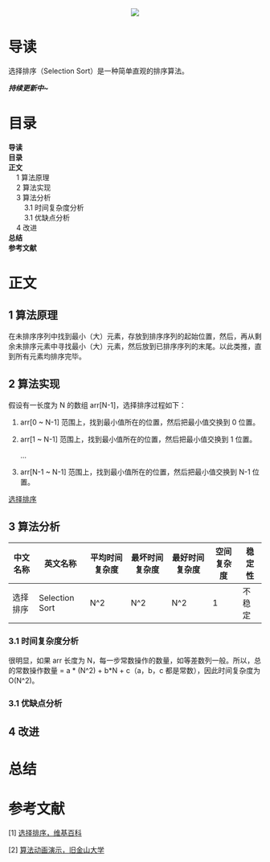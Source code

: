 <div align="center"><img src="https://gitee.com/struggle3014/picBed/raw/master/name_code.png"></div>

# 导读

选择排序（Selection Sort）是一种简单直观的排序算法。

***持续更新中~***



# 目录

<nav>
<a href='#导读' style='text-decoration:none;font-weight:bolder'>导读</a><br/>
<a href='#目录' style='text-decoration:none;font-weight:bolder'>目录</a><br/>
<a href='#正文' style='text-decoration:none;font-weight:bolder'>正文</a><br/>
&nbsp;&nbsp;&nbsp;&nbsp;<a href='#1 算法原理' style='text-decoration:none;${border-style}'>1 算法原理</a><br/>
&nbsp;&nbsp;&nbsp;&nbsp;<a href='#2 算法实现' style='text-decoration:none;${border-style}'>2 算法实现</a><br/>
&nbsp;&nbsp;&nbsp;&nbsp;<a href='#3 算法分析' style='text-decoration:none;${border-style}'>3 算法分析</a><br/>
&nbsp;&nbsp;&nbsp;&nbsp;&nbsp;&nbsp;&nbsp;&nbsp;<a href='#3.1 时间复杂度分析' style='text-decoration:none;${border-style}'>3.1 时间复杂度分析</a><br/>
&nbsp;&nbsp;&nbsp;&nbsp;&nbsp;&nbsp;&nbsp;&nbsp;<a href='#3.1 优缺点分析' style='text-decoration:none;${border-style}'>3.1 优缺点分析</a><br/>
&nbsp;&nbsp;&nbsp;&nbsp;<a href='#4 改进' style='text-decoration:none;${border-style}'>4 改进</a><br/>
<a href='#总结' style='text-decoration:none;font-weight:bolder'>总结</a><br/>
<a href='#参考文献' style='text-decoration:none;font-weight:bolder'>参考文献</a><br/>
</nav>



# 正文

## 1 算法原理

在未排序序列中找到最小（大）元素，存放到排序序列的起始位置，然后，再从剩余未排序元素中寻找最小（大）元素，然后放到已排序序列的末尾。以此类推，直到所有元素均排序完毕。



## 2 算法实现

假设有一长度为 N 的数组 arr[N-1]，选择排序过程如下：

1. arr[0 ~ N-1] 范围上，找到最小值所在的位置，然后把最小值交换到 0 位置。

2. arr[1 ~ N-1] 范围上，找到最小值所在的位置，然后把最小值交换到 1 位置。

   ...

3. arr[N-1 ~ N-1] 范围上，找到最小值所在的位置，然后把最小值交换到 N-1 位置。

[选择排序](../../../../projects/alogorithm-basic/src/main/java/com/xiumei/alogrithm/sort/Code01_SelectionSort.java)

## 3 算法分析

| 中文名称 | 英文名称        | 平均时间复杂度 | 最坏时间复杂度 | 最好时间复杂度 | 空间复杂度 | 稳定性 |
| -------- | --------------- | -------------- | -------------- | -------------- | ---------- | ------ |
| 选择排序 | Selection  Sort | N^2            | N^2            | N^2            | 1          | 不稳定 |

### 3.1 时间复杂度分析

很明显，如果 arr 长度为 N，每一步常数操作的数量，如等差数列一般。所以，总的常数操作数量 = a * (N^2) + b*N + c（a，b，c 都是常数），因此时间复杂度为 O(N^2)。

### 3.1 优缺点分析



## 4 改进



# 总结





# 参考文献

[1] [选择排序，维基百科](https://zh.wikipedia.org/wiki/%E9%80%89%E6%8B%A9%E6%8E%92%E5%BA%8F)

[2] [算法动画演示，旧金山大学](https://www.cs.usfca.edu/~galles/visualization/Algorithms.html)